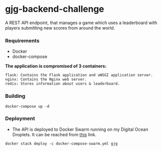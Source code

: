 # gjg-backend-challenge
A REST API endpoint, that manages a game which uses a leaderboard with players submitting new scores from around the world.

### Requirements
- Docker
- docker-compose

__The application is compromised of 3 containers:__
```
flask: Contains the Flask application and uWSGI application server.
nginx: Contains the Nginx web server.
redis: Stores information about users & leaderboard.
```

### Building
`docker-compose up -d`

### Deployment
- The API is deployed to Docker Swarm running on my Digital Ocean Droplets. It can be reached from [this](http://178.62.26.184) link.

`docker stack deploy -c docker-compose-swarm.yml gjg`
